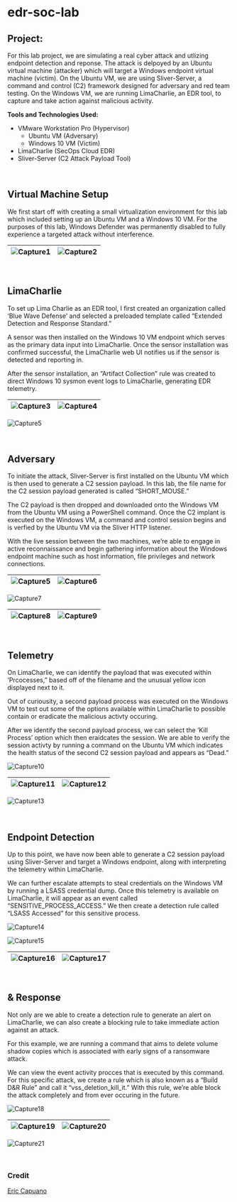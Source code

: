 # edr-soc-lab

## Project: 
For this lab project, we are simulating a real cyber attack and utlizing endpoint detection and reponse. The attack is delpoyed by an Ubuntu virtual machine (attacker) which will target a Windows endpoint virtual machine (victim). On the Ubuntu VM, we are using Sliver-Server, a command and control (C2) framework designed for adversary and red team testing. On the Windows VM, we are running LimaCharlie, an EDR tool, to capture and take action against malicious activity.



**Tools and Technologies Used:**

- VMware Workstation Pro (Hypervisor)
    - Ubuntu VM (Adversary)
    - Windows 10 VM (Victim)
- LimaCharlie (SecOps Cloud EDR)
- Sliver-Server (C2 Attack Payload Tool)

$~$

## Virtual Machine Setup
We first start off with creating a small virtualization environment for this lab which included setting up an Ubuntu VM and a Windows 10 VM. For the purposes of this lab, Windows Defender was permanently disabled to fully experience a targeted attack without interference.

|![Capture1](https://github.com/user-attachments/assets/381054a4-fafa-4e15-8122-4444a32a2eef)|![Capture2](https://github.com/user-attachments/assets/1eb1318f-901d-44b1-8b69-1ac703205aae)|
|:-:|:-:|

$~$

## LimaCharlie
To set up Lima Charlie as an EDR tool, I first created an organization called ‘Blue Wave Defense’ and selected a preloaded template called “Extended Detection and Response Standard.”

A sensor was then installed on the Windows 10 VM endpoint which serves as the primary data input into LimaCharlie. Once the sensor installation was confirmed successful, the LimaCharlie web UI notifies us if the sensor is detected and reporting in.

After the sensor installation, an “Artifact Collection” rule was created to direct Windows 10 sysmon event logs to LimaCharlie, generating EDR telemetry.

|![Capture3](https://github.com/user-attachments/assets/f6f9f756-ff02-4c54-a2af-f25a02f61e59)|![Capture4](https://github.com/user-attachments/assets/8d9812e2-2be8-494f-aaa5-052d6f5ae440)|
|:-:|:-:|

![Capture5](https://github.com/user-attachments/assets/d784b7b4-0212-4247-b8ba-d589bea4f991)

$~$

## Adversary
To initiate the attack, Sliver-Server is first installed on the Ubuntu VM which is then used to generate a C2 session payload. In this lab, the file name for the C2 session payload generated is called “SHORT_MOUSE.” 

The C2 payload is then dropped and downloaded onto the Windows VM from the Ubuntu VM using a PowerShell command. Once the C2 implant is executed on the Windows VM, a command and control session begins and is verfied by the Ubuntu VM via the Sliver HTTP listener.

With the live session between the two machines, we’re able to engage in active reconnaissance and begin gathering information about the Windows endpoint machine such as host information, file privileges and network connections.

|![Capture5](https://github.com/user-attachments/assets/1cdf067b-2c72-4dc6-b8af-25bdf0c33efc)|![Capture6](https://github.com/user-attachments/assets/6e6b30ec-2507-4c67-80e5-bf5247c08149)|
|:-:|:-:|

![Capture7](https://github.com/user-attachments/assets/547b6660-f53a-4a5c-826d-c87bc87ddf30)

|![Capture8](https://github.com/user-attachments/assets/15171636-a20c-4caa-8e2a-8a6329d9c529)|![Capture9](https://github.com/user-attachments/assets/71415eca-4dfc-419b-a84f-22a0c22a15b0)|
|:-:|:-:|

$~$

## Telemetry

On LimaCharlie, we can identify the payload that was executed within ‘Prcocesses,” based off of the filename and the unusual yellow icon displayed next to it. 

Out of curiousity, a second payload process was executed on the Windows VM to test out some of the options available within LimaCharlie to possible contain or eradicate the malicious activty occuring.

After we identify the second payload process, we can select the ‘Kill Process’ option which then eraidcates the session. We are able to verify the session activty by running a command on the Ubuntu VM which indicates the health status of the second C2 session payload and appears as “Dead.”

![Capture10](https://github.com/user-attachments/assets/5f211274-b843-4aa2-9101-1c79b6813107)

|![Capture11](https://github.com/user-attachments/assets/48d57196-0ca7-4328-8405-a19dca09d7e6)|![Capture12](https://github.com/user-attachments/assets/5045e650-e275-4dad-94f6-db6c2e010916)|
|:-:|:-:|

![Capture13](https://github.com/user-attachments/assets/4eef269d-e2f4-4340-a206-32ddb37d882a)

$~$

## Endpoint Detection

Up to this point, we have now been able to generate a C2 session payload using Sliver-Server and target a Windows endpoint, along with interpreting the telemetry within LimaCharlie. 

We can further escalate attempts to steal credentials on the Windows VM by running a LSASS credential dump. Once this telemetry is available on LimaCharlie, it will appear as an event called “SENSITIVE_PROCESS_ACCESS.” We then create a detection rule called “LSASS Accessed” for this sensitive process.

![Capture14](https://github.com/user-attachments/assets/e7d62023-c1ee-400b-8a8b-eca4e9d88ef9)

![Capture15](https://github.com/user-attachments/assets/f2332204-34aa-49e0-9ccc-e3160039cc53)

|![Capture16](https://github.com/user-attachments/assets/de2b19dc-991b-4400-9d84-6d2819187142)|![Capture17](https://github.com/user-attachments/assets/6ad73d75-439b-4a66-b769-48f752058cca)|
|:-:|:-:|

$~$

## & Response

Not only are we able to create a detection rule to generate an alert on LimaCharlie, we can also create a blocking rule to take immediate action against an attack. 

For this example, we are running a command that aims to delete volume shadow copies which is associated with early signs of a ransomware attack. 

We can view the event activity procces that is executed by this command. For this specific attack, we create a rule which is also known as a “Build D&R Rule” and call it “vss_deletion_kill_it.” With this rule, we’re able block the attack completely and from ever occuring in the future.

![Capture18](https://github.com/user-attachments/assets/f997d3c4-821d-448e-973f-ccdb09b15893)

|![Capture19](https://github.com/user-attachments/assets/86f5f3dc-332b-4738-bb4d-461b178ec76d)|![Capture20](https://github.com/user-attachments/assets/c3f360b8-6f96-4882-a1e6-8c89ac202233)|
|:-:|:-:|

![Capture21](https://github.com/user-attachments/assets/765fa04b-7b25-49cb-9589-d0227714dd32)

$~$

### Credit
[Eric Capuano](https://blog.ecapuano.com/p/so-you-want-to-be-a-soc-analyst-intro?sd=pf)
